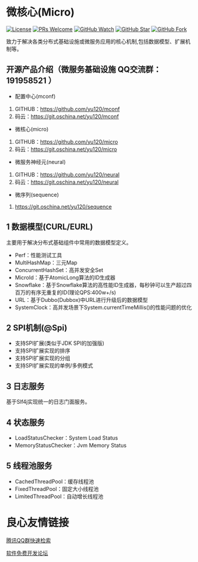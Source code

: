# 微核心(Micro)

[![License](https://img.shields.io/badge/license-MIT-blue.svg)](LICENSE)
[![PRs Welcome](https://img.shields.io/badge/PRs-welcome-brightgreen.svg)](https://github.com/yu120/micro/pulls)
[![GitHub Watch](https://img.shields.io/github/forks/yu120/micro.svg?style=social&label=Watch)](https://github.com/yu120/micro)
[![GitHub Star](https://img.shields.io/github/stars/yu120/micro.svg?style=social&label=Star)](https://github.com/yu120/micro)
[![GitHub Fork](https://img.shields.io/github/forks/yu120/micro.svg?style=social&label=Fork)](https://github.com/yu120/micro)

致力于解决各类分布式基础设施或微服务应用的核心机制,包括数据模型、扩展机制等。

## 开源产品介绍（微服务基础设施 QQ交流群：191958521 ）
+ 配置中心(mconf)

1. GITHUB：https://github.com/yu120/mconf
2. 码云：https://git.oschina.net/yu120/mconf

+ 微核心(micro)

1. GITHUB：https://github.com/yu120/micro
2. 码云：https://git.oschina.net/yu120/micro

+ 微服务神经元(neural)

1. GITHUB：https://github.com/yu120/neural
2. 码云：https://git.oschina.net/yu120/neural

+ 微序列(sequence)

1. https://git.oschina.net/yu120/sequence


## 1 数据模型(CURL/EURL)
主要用于解决分布式基础组件中常用的数据模型定义。

+ Perf：性能测试工具
+ MultiHashMap：三元Map
+ ConcurrentHashSet：高并发安全Set
+ MicroId：基于AtomicLong算法的ID生成器
+ Snowflake：基于Snowflake算法的高性能ID生成器，每秒钟可以生产超过四百万的有序无重复的ID(理论QPS:400w+/s)
+ URL：基于Dubbo(Dubbox)中URL进行升级后的数据模型
+ SystemClock：高并发场景下System.currentTimeMillis()的性能问题的优化

## 2 SPI机制(@Spi)
+ 支持SPI扩展(类似于JDK SPI的加强版)
+ 支持SPI扩展实现的排序
+ 支持SPI扩展实现的分组
+ 支持SPI扩展实现的单例/多例模式

## 3 日志服务
基于Slf4j实现统一的日志门面服务。

## 4 状态服务
+ LoadStatusChecker：System Load Status
+ MemoryStatusChecker：Jvm Memory Status

## 5 线程池服务
+ CachedThreadPool：缓存线程池
+ FixedThreadPool：固定大小线程池
+ LimitedThreadPool：自动增长线程池



 # 良心友情链接

[腾讯QQ群快速检索](http://u.720life.cn/s/8cf73f7c)

[软件免费开发论坛](http://u.720life.cn/s/bbb01dc0)